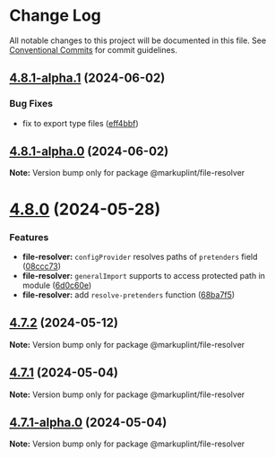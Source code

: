 # Change Log

All notable changes to this project will be documented in this file.
See [Conventional Commits](https://conventionalcommits.org) for commit guidelines.

## [4.8.1-alpha.1](https://github.com/markuplint/markuplint/compare/@markuplint/file-resolver@4.8.1-alpha.0...@markuplint/file-resolver@4.8.1-alpha.1) (2024-06-02)


### Bug Fixes

* fix to export type files ([eff4bbf](https://github.com/markuplint/markuplint/commit/eff4bbfd127574809dc5e15d7cafe87699758ee0))





## [4.8.1-alpha.0](https://github.com/markuplint/markuplint/compare/@markuplint/file-resolver@4.8.0...@markuplint/file-resolver@4.8.1-alpha.0) (2024-06-02)

**Note:** Version bump only for package @markuplint/file-resolver

# [4.8.0](https://github.com/markuplint/markuplint/compare/@markuplint/file-resolver@4.7.2...@markuplint/file-resolver@4.8.0) (2024-05-28)

### Features

- **file-resolver:** `configProvider` resolves paths of `pretenders` field ([08ccc73](https://github.com/markuplint/markuplint/commit/08ccc7306ac748ce66e33ab571dab1a2eeace12e))
- **file-resolver:** `generalImport` supports to access protected path in module ([6d0c60e](https://github.com/markuplint/markuplint/commit/6d0c60e25d63d31a150a5f2cf7c41bef481302d4))
- **file-resolver:** add `resolve-pretenders` function ([68ba7f5](https://github.com/markuplint/markuplint/commit/68ba7f5acaba13484172bca3ea5f60e0bf3044ef))

## [4.7.2](https://github.com/markuplint/markuplint/compare/@markuplint/file-resolver@4.7.1...@markuplint/file-resolver@4.7.2) (2024-05-12)

**Note:** Version bump only for package @markuplint/file-resolver

## [4.7.1](https://github.com/markuplint/markuplint/compare/@markuplint/file-resolver@4.7.1-alpha.0...@markuplint/file-resolver@4.7.1) (2024-05-04)

**Note:** Version bump only for package @markuplint/file-resolver

## [4.7.1-alpha.0](https://github.com/markuplint/markuplint/compare/@markuplint/file-resolver@4.7.0...@markuplint/file-resolver@4.7.1-alpha.0) (2024-05-04)

**Note:** Version bump only for package @markuplint/file-resolver
